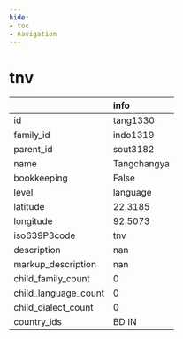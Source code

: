 ```yaml
---
hide:
- toc
- navigation
---
```

# tnv
|                      | info        |
|:---------------------|:------------|
| id                   | tang1330    |
| family_id            | indo1319    |
| parent_id            | sout3182    |
| name                 | Tangchangya |
| bookkeeping          | False       |
| level                | language    |
| latitude             | 22.3185     |
| longitude            | 92.5073     |
| iso639P3code         | tnv         |
| description          | nan         |
| markup_description   | nan         |
| child_family_count   | 0           |
| child_language_count | 0           |
| child_dialect_count  | 0           |
| country_ids          | BD IN       |